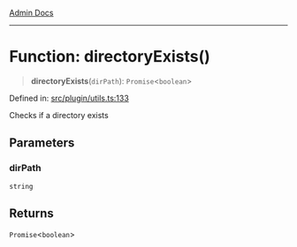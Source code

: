 [Admin Docs](/)

***

# Function: directoryExists()

> **directoryExists**(`dirPath`): `Promise`\<`boolean`\>

Defined in: [src/plugin/utils.ts:133](https://github.com/Sourya07/talawa-api/blob/583d62db9438de398bb9012a4a2617e2cb268b08/src/plugin/utils.ts#L133)

Checks if a directory exists

## Parameters

### dirPath

`string`

## Returns

`Promise`\<`boolean`\>
